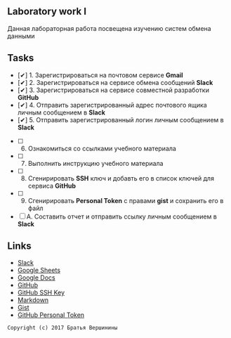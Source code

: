 ## Laboratory work I

Данная лабораторная работа посвещена изучению систем обмена данными

## Tasks

- [✔] 1. Зарегистрироваться на почтовом сервисе **Gmail**
- [✔] 2. Зарегистрироваться на сервисе обмена сообщений **Slack**
- [✔] 3. Зарегистрироваться на сервисе совместной разработки **GitHub**
- [✔] 4. Отправить зарегистрированный адрес почтового ящика личным сообщением в **Slack**
- [✔] 5. Отправить зарегистрированный логин личным сообщением в **Slack**
- [ ] 6. Ознакомиться со ссылками учебного материала
- [ ] 7. Выполнить инструкцию учебного материала
- [ ] 8. Сгенирировать **SSH** ключ и добавть его в список ключей для сервиса **GitHub**
- [ ] 9. Сгенирировать **Personal Token** с правами **gist** и сохранить его в файл
- [ ] A. Составить отчет и отправить ссылку личным сообщением в **Slack**

## Links

- [Slack](https://slack.com)
- [Google Sheets](https://www.google.ru/intl/ru/sheets/about/)
- [Google Docs](https://www.google.ru/intl/ru/docs/about/)
- [GitHub](https://github.com)
- [GitHub SSH Key](https://help.github.com/articles/generating-a-new-ssh-key-and-adding-it-to-the-ssh-agent/)
- [Markdown](https://stackedit.io)
- [Gist](https://gist.github.com)
- [GitHub Personal Token](https://github.com/settings/tokens/new)


```
Copyright (c) 2017 Братья Вершинины
```
